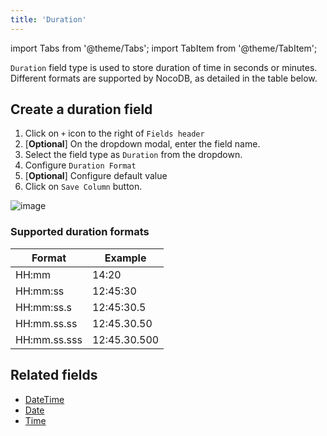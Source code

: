 ```yaml
---
title: 'Duration'
---
```

import Tabs from '@theme/Tabs';
import TabItem from '@theme/TabItem';

`Duration` field type is used to store duration of time in seconds or minutes. Different formats are supported by NocoDB, as detailed in the table below.

## Create a duration field
1. Click on `+` icon to the right of `Fields header`
2. [**Optional**] On the dropdown modal, enter the field name.
3. Select the field type as `Duration` from the dropdown.
4. Configure `Duration Format`
5. [**Optional**] Configure default value
6. Click on `Save Column` button.

![image](/img/v2/fields/duration.png)

### Supported duration formats
| Format       | Example      |
|--------------|--------------|
| HH:mm        | 14:20        |
| HH:mm:ss     | 12:45:30     |
| HH:mm:ss.s   | 12:45:30.5   |
| HH:mm.ss.ss  | 12:45.30.50  |
| HH:mm.ss.sss | 12:45.30.500 |


## Related fields
- [DateTime](010.date-time.md)
- [Date](020.date.md)
- [Time](030.time.md)

